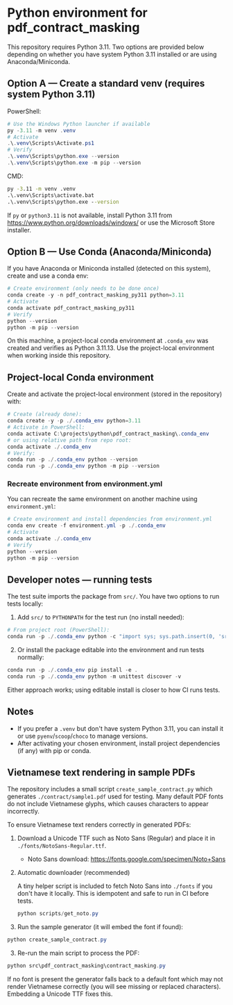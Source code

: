 # Python environment for pdf_contract_masking

This repository requires Python 3.11. Two options are provided below depending on whether you have system Python 3.11 installed or are using Anaconda/Miniconda.

## Option A — Create a standard venv (requires system Python 3.11)
PowerShell:

```powershell
# Use the Windows Python launcher if available
py -3.11 -m venv .venv
# Activate
.\.venv\Scripts\Activate.ps1
# Verify
.\.venv\Scripts\python.exe --version
.\.venv\Scripts\python.exe -m pip --version
```

CMD:

```cmd
py -3.11 -m venv .venv
.\.venv\Scripts\activate.bat
.\.venv\Scripts\python.exe --version
```

If `py` or `python3.11` is not available, install Python 3.11 from https://www.python.org/downloads/windows/ or use the Microsoft Store installer.

## Option B — Use Conda (Anaconda/Miniconda)
If you have Anaconda or Miniconda installed (detected on this system), create and use a conda env:

```powershell
# Create environment (only needs to be done once)
conda create -y -n pdf_contract_masking_py311 python=3.11
# Activate
conda activate pdf_contract_masking_py311
# Verify
python --version
python -m pip --version
```

On this machine, a project-local conda environment at `.conda_env` was created and verifies as Python 3.11.13. Use the project-local environment when working inside this repository.

## Project-local Conda environment
Create and activate the project-local environment (stored in the repository) with:

```powershell
# Create (already done):
conda create -y -p ./.conda_env python=3.11
# Activate in PowerShell:
conda activate C:\projects\python\pdf_contract_masking\.conda_env
# or using relative path from repo root:
conda activate ./.conda_env
# Verify:
conda run -p ./.conda_env python --version
conda run -p ./.conda_env python -m pip --version
```

### Recreate environment from environment.yml

You can recreate the same environment on another machine using `environment.yml`:

```powershell
# Create environment and install dependencies from environment.yml
conda env create -f environment.yml -p ./.conda_env
# Activate
conda activate ./.conda_env
# Verify
python --version
python -m pip --version
```

## Developer notes — running tests

The test suite imports the package from `src/`. You have two options to run tests locally:

1) Add `src/` to `PYTHONPATH` for the test run (no install needed):

```powershell
# From project root (PowerShell):
conda run -p ./.conda_env python -c "import sys; sys.path.insert(0, 'src'); import unittest; loader=unittest.TestLoader(); suite=loader.discover('tests'); import unittest; runner=unittest.TextTestRunner(verbosity=2); result=runner.run(suite); import sys as _s; _s.exit(0 if result.wasSuccessful() else 1)"
```

2) Or install the package editable into the environment and run tests normally:

```powershell
conda run -p ./.conda_env pip install -e .
conda run -p ./.conda_env python -m unittest discover -v
```

Either approach works; using editable install is closer to how CI runs tests.

## Notes
- If you prefer a `.venv` but don't have system Python 3.11, you can install it or use `pyenv`/`scoop`/`choco` to manage versions.
- After activating your chosen environment, install project dependencies (if any) with pip or conda.

## Vietnamese text rendering in sample PDFs

The repository includes a small script `create_sample_contract.py` which generates `./contract/sample1.pdf` used for testing. Many default PDF fonts do not include Vietnamese glyphs, which causes characters to appear incorrectly.

To ensure Vietnamese text renders correctly in generated PDFs:

1) Download a Unicode TTF such as Noto Sans (Regular) and place it in `./fonts/NotoSans-Regular.ttf`.
	- Noto Sans download: https://fonts.google.com/specimen/Noto+Sans

2) Automatic downloader (recommended)

	A tiny helper script is included to fetch Noto Sans into `./fonts` if you don't have it locally. This is idempotent and safe to run in CI before tests.

	```powershell
	python scripts/get_noto.py
	```

3) Run the sample generator (it will embed the font if found):

```powershell
python create_sample_contract.py
```

3) Re-run the main script to process the PDF:

```powershell
python src\pdf_contract_masking\contract_masking.py
```

If no font is present the generator falls back to a default font which may not render Vietnamese correctly (you will see missing or replaced characters). Embedding a Unicode TTF fixes this.
